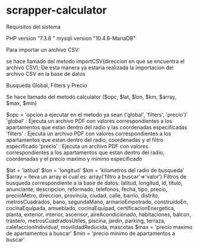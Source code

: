 # scrapper-calculator

Requisitos del sistema

PHP version "7.3.8 " 
mysqli version "10.4.6-MariaDB"

Para importar un archivo CSV:

se hace llamado del metodo importCSV(direccion en que se encuentra el archivo CSV);
De esta manera ya estaria realizada la importacion del archivo CSV en la base de datos

Busqueda Global, Filters y Precio

Se hace llamado del metodo calculator ($opc, $lat, $lon, $km, $array, $max, $min)

$opc = 'opcion a ejecutar en el metodo ya sean ('global', 'filters', 'precio')'
	'global' : Ejecuta un archivo PDF con valores correspondientes a los apartamentos que estan dentro del radio y las coordenadas especificadas
	'filters' : Ejecuta un archivo PDF con valores correspondientes a los apartamentos que estan dentro del radio, coordenadas y el filtro especificado
	'precio' : Ejecuta un archivo PDF con valores correspondientes a los apartamentos que estan dentro del radio, coordenadas y el precio maximo y minimo especificado

$lat = 'latitud'
$lon = 'longitud'
$km = 'kilometros del radio de busqueda'
$array = lleva un array el cual es: array('filtro a buscar'=>'valor')
		Filtros de busqueda correspondiente a la base de datos:
	 	latitud, longitud, id,	titulo, anunciante,	descripcion, reformado,	telefonos, fecha,	tipo, precio, precioMetro, direccion, provincia, ciudad, calle, barrio,	distrito,	metrosCuadrados, bano, segundaMano,	armarioEmpotrado, construidoEn,	cocinaEquipada,	amueblado, cocinaEquipad, certificacionEnergetica, planta, exterior, interior, ascensor, aireAcondicionado,	habitaciones, balcon, trastero,	metrosCuadradosUtiles, piscina,	jardin,	parking, terraza, calefaccionIndividual, movilidadReducida,	mascotas
$max = 'precio maximo de apartamentos a buscar'
$min = 'precio minimo de apartamentos a buscar'